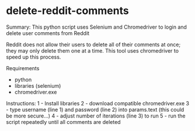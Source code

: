 # delete-reddit-comments
Summary: This python script uses Selenium and Chromedriver to login and delete user comments from Reddit

Reddit does not allow their users to delete all of their comments at once; they may only delete them one at a time. This tool uses chromedriver to speed up this process. 

Requirements
- python
- libraries (selenium)
- chromedriver.exe

Instructions:
1 - Install libraries
2 - download compatible chromedriver.exe
3 - type username (line 1) and password (line 2) into params.text (this could be more secure...)
4 - adjust number of iterations (line 3) to run
5 - run the script repeatedly until all comments are deleted